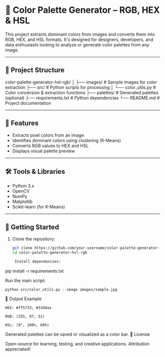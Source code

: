 # 🎨 Color Palette Generator – RGB, HEX & HSL

This project extracts dominant colors from images and converts them into RGB, HEX, and HSL formats. It's designed for designers, developers, and data enthusiasts looking to analyze or generate color palettes from any image.

---

## 📂 Project Structure

color-palette-generator-hsl-rgb/ │ ├── images/ # Sample images for color extraction ├── src/ # Python scripts for processing │ └── color_utils.py # Color conversion & extraction functions ├── palettes/ # Generated palettes (optional) ├── requirements.txt # Python dependencies └── README.md # Project documentation


---

## 🧠 Features

- Extracts pixel colors from an image
- Identifies dominant colors using clustering (K-Means)
- Converts RGB values to HEX and HSL
- Displays visual palette preview

---

## 🛠️ Tools & Libraries

- Python 3.x
- OpenCV
- NumPy
- Matplotlib
- Scikit-learn (for K-Means)

---

## 🚀 Getting Started

1. Clone the repository:
   ```bash
   git clone https://github.com/your-username/color-palette-generator-hsl-rgb.git
   cd color-palette-generator-hsl-rgb

    Install dependencies:

pip install -r requirements.txt

Run the main script:

    python src/color_utils.py --image images/sample.jpg

📸 Output Example

    HEX: #ff5733, #33d4aa

    RGB: (255, 87, 51)

    HSL: (9°, 100%, 60%)

Generated palettes can be saved or visualized as a color bar.
📄 License

Open-source for learning, testing, and creative applications. Attribution appreciated!
